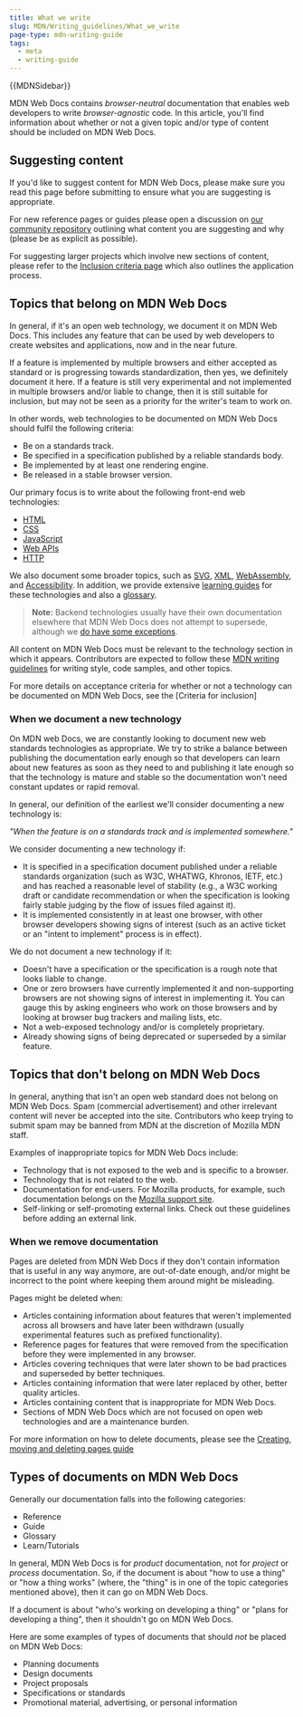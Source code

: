 ```yaml
---
title: What we write
slug: MDN/Writing_guidelines/What_we_write
page-type: mdn-writing-guide
tags:
  - meta
  - writing-guide
---
```

{{MDNSidebar}}  

MDN Web Docs contains _browser-neutral_ documentation that enables web developers to write _browser-agnostic_ code. In this article, you'll find information about whether or not a given topic and/or type of content should be included on MDN Web Docs.

## Suggesting content

If you'd like to suggest content for MDN Web Docs, please make sure you read this page before submitting to ensure what you are suggesting is appropriate.

For new reference pages or guides please open a discussion on [our community repository](https://github.com/mdn/mdn-community/discussions/categories/content-suggestions) outlining what content you are suggesting and why (please be as explicit as possible).

For suggesting larger projects which involve new sections of content, please refer to the [Inclusion criteria page](/en_US/docs/MDN/Writing_guidelines/What_we_write/Inclusion_criteria) which also outlines the application process.

## Topics that belong on MDN Web Docs

In general, if it's an open web technology, we document it on MDN Web Docs. This includes any feature that can be used by web developers to create websites and applications, now and in the near future.

If a feature is implemented by multiple browsers and either accepted as standard or is progressing towards standardization, then yes, we definitely document it here. If a feature is still very experimental and not implemented in multiple browsers and/or liable to change, then it is still suitable for inclusion, but may not be seen as a priority for the writer's team to work on.

In other words, web technologies to be documented on MDN Web Docs should fulfil the following criteria:

- Be on a standards track.
- Be specified in a specification published by a reliable standards body.
- Be implemented by at least one rendering engine.
- Be released in a stable browser version.

Our primary focus is to write about the following front-end web technologies:

- [HTML](/en-US/docs/Web/HTML)
- [CSS](/en-US/docs/Web/CSS)
- [JavaScript](/en-US/docs/Web/JavaScript)
- [Web APIs](/en-US/docs/Web/API)
- [HTTP](/en-US/docs/Web/HTTP)

We also document some broader topics, such as [SVG](/en-US/docs/Web/SVG), [XML](/en-US/docs/Web/XML), [WebAssembly](/en-US/docs/WebAssembly), and [Accessibility](/en-US/docs/Learn/Accessibility). In addition, we provide extensive [learning guides](/en-US/docs/Learn) for these technologies and also a [glossary](/en-US/docs/Glossary).

> **Note:** Backend technologies usually have their own documentation elsewhere that MDN Web Docs does not attempt to supersede, although we [do have some exceptions](/en-US/docs/Learn/Server-side).

All content on MDN Web Docs must be relevant to the technology section in which it appears. Contributors are expected to follow these [MDN writing guidelines](/en-US/docs/MDN/Writing_guidelines) for writing style, code samples, and other topics.

For more details on acceptance criteria for whether or not a technology can be documented on MDN Web Docs, see the [Criteria for inclusion]<!--- add link--->

### When we document a new technology

On MDN web Docs, we are constantly looking to document new web standards technologies as appropriate.
We try to strike a balance between publishing the documentation early enough so that developers can learn about new features as soon as they need to and publishing it late enough so that the technology is mature and stable so the documentation won't need constant updates or rapid removal.

In general, our definition of the earliest we'll consider documenting a new technology is:

_"When the feature is on a standards track and is implemented somewhere."_

We consider documenting a new technology if:

- It is specified in a specification document published under a reliable standards organization (such as W3C, WHATWG, Khronos, IETF, etc.) and has reached a reasonable level of stability (e.g., a W3C working draft or candidate recommendation or when the specification is looking fairly stable judging by the flow of issues filed against it).
- It is implemented consistently in at least one browser, with other browser developers showing signs of interest (such as an active ticket or an "intent to implement" process is in effect).

We do not document a new technology if it:

- Doesn't have a specification or the specification is a rough note that looks liable to change.
- One or zero browsers have currently implemented it and non-supporting browsers are not showing signs of interest in implementing it. You can gauge this by asking engineers who work on those browsers and by looking at browser bug trackers and mailing lists, etc.
- Not a web-exposed technology and/or is completely proprietary.
- Already showing signs of being deprecated or superseded by a similar feature.


## Topics that don't belong on MDN Web Docs

In general, anything that isn't an open web standard does not belong on MDN Web Docs. Spam (commercial advertisement) and other irrelevant content will never be accepted into the site. Contributors who keep trying to submit spam may be banned from MDN at the discretion of Mozilla MDN staff.

Examples of inappropriate topics for MDN Web Docs include:

- Technology that is not exposed to the web and is specific to a browser.
- Technology that is not related to the web.
- Documentation for end-users. For Mozilla products, for example, such documentation belongs on the [Mozilla support site](https://support.mozilla.org).
- Self-linking or self-promoting external links. Check out these guidelines before adding an external link.

### When we remove documentation

Pages are deleted from MDN Web Docs if they don't contain information that is useful in any way anymore, are out-of-date enough, and/or might be incorrect to the point where keeping them around might be misleading.

Pages might be deleted when:

- Articles containing information about features that weren't implemented across all browsers and have later been withdrawn (usually experimental features such as prefixed functionality).
- Reference pages for features that were removed from the specification before they were implemented in any browser.
- Articles covering techniques that were later shown to be bad practices and superseded by better techniques.
- Articles containing information that were later replaced by other, better quality articles.
- Articles containing content that is inappropriate for MDN Web Docs.
- Sections of MDN Web Docs which are not focused on open web technologies and are a maintenance burden.

For more information on how to delete documents, please see the [Creating, moving and deleting pages guide]()

## Types of documents on MDN Web Docs

Generally our documentation falls into the following categories:

- Reference
- Guide
- Glossary
- Learn/Tutorials

In general, MDN Web Docs is for _product_ documentation, not for _project_ or _process_ documentation. So, if the document is about "how to use a thing" or "how a thing works" (where, the "thing" is in one of the topic categories mentioned above), then it can go on MDN Web Docs.

If a document is about "who's working on developing a thing" or "plans for developing a thing", then it shouldn't go on MDN Web Docs.

Here are some examples of types of documents that should _not_ be placed on MDN Web Docs:

- Planning documents
- Design documents
- Project proposals
- Specifications or standards
- Promotional material, advertising, or personal information

